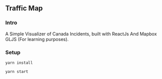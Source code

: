 ## Traffic Map

### Intro

A Simple Visualizer of Canada Incidents, built with ReactJs And Mapbox GLJS (For learning purposes).

### Setup

`yarn install`

`yarn start`
